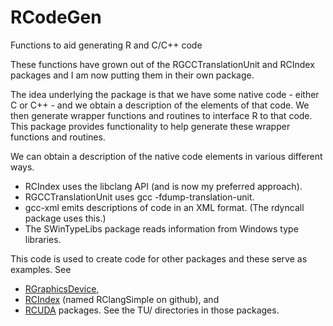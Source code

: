 RCodeGen
========

Functions to aid generating R and C/C++ code

These functions have grown out of the RGCCTranslationUnit
and RCIndex packages and I am now putting them in their own package.

The idea underlying the package is that we have some native code -
either C or C++ - and we obtain a description of the elements of that
code. We then generate wrapper functions and routines to interface R
to that code.  This package provides functionality to help generate
these wrapper functions and routines.

We can obtain a description of the native code elements in various different ways.
* RCIndex uses the libclang API (and is now my preferred approach).
* RGCCTranslationUnit uses gcc -fdump-translation-unit.
* gcc-xml emits descriptions of code in an XML format. (The rdyncall package
uses this.)
* The SWinTypeLibs package reads information from Windows type libraries.


This code is used to create code for other packages and these serve as
examples. See 
* [RGraphicsDevice](http://github.com/omegahat/RGraphicsDevice), 
* [RCIndex](http://github.com/omegahat/RClangSimple.git) (named RClangSimple on github), and
* [RCUDA](http://github.com/duncantl/RCUDA.git)
packages. See the TU/ directories in those packages.

